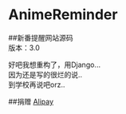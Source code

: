AnimeReminder
=============

##新番提醒网站源码   
版本：3.0

好吧我想重构了，用Django...    
因为还是写的很烂的说..    
到学校再说吧orz..    

##捐赠
[Alipay](http://me.alipay.com/ricterz)
